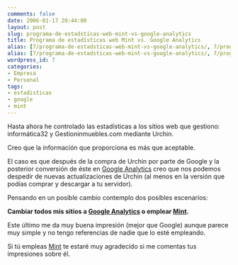 ```yaml
---
comments: false
date: 2006-01-17 20:44:00
layout: post
slug: programa-de-estadsticas-web-mint-vs-google-analytics
title: Programa de estadísticas web Mint vs. Google Analytics
alias: [7/programa-de-estadsticas-web-mint-vs-google-analytics/, 7/programa-de-estadsticas-web-mint-vs-google-analytics]
alias: [7/programa-de-estadsticas-web-mint-vs-google-analytics/, 7/programa-de-estadsticas-web-mint-vs-google-analytics]
wordpress_id: 7
categories:
- Empresa
- Personal
tags:
- estadisticas
- google
- mint
---
```


Hasta ahora he controlado las estadísticas a los sitios web que
gestiono: informática32 y Gestioninmuebles.com mediante Urchin.




Creo que la información que proporciona es más que
aceptable.




El caso es que después de la compra de Urchin por parte de
Google y la posterior conversión de éste en [Google Analytics](http://www.google.com/analytics) creo que nos podemos despedir de nuevas actualizaciones de Urchin (al menos en
la versión que podías comprar y descargar a tu servidor).




Pensando en un posible cambio contemplo dos posibles escenarios:




**Cambiar todos mis sitios a [Google Analytics](http://www.google.com/analytics) o emplear [Mint](http://www.haveamint.com/).**




Este último me da muy buena impresión (mejor que Google) aunque parece muy simple y no tengo referencias de nadie que lo esté empleando.




Si tú empleas [Mint](http://www.haveamint.com/) te
estaré muy agradecido si me comentas tus impresiones sobre él.
